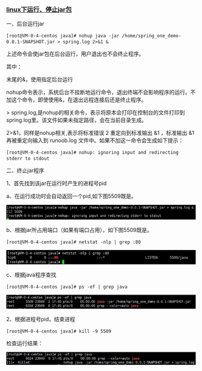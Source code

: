 ### [linux下运行、停止jar包](https://www.cnblogs.com/whalesea/p/13578824.html)

一、后台运行jar

```
[root@VM-0-4-centos java]# nohup java -jar /home/spring_one_demo-0.0.1-SNAPSHOT.jar > spring.log 2>&1 &
```

上述命令会使jar包在后台运行，用户退出也不会终止程序。

其中：

末尾的&，使用指定后台运行

nohup命令表示，系统后台不挂断地运行命令，退出终端不会影响程序的运行。不加这个命令，即使使用&，在退出远程连接后还是终止程序。

\> spring.log,是nohup的相关命令，表示将原本会打印在控制台的文件打印到spring.log里。该文件如果未指定路径，会在当前目录生成。

2>&1，同样是nohup相关,表示将标准错误 2 重定向到标准输出 &1 ，标准输出 &1 再被重定向输入到 runoob.log 文件中。如果不加这一命令会生成如下提示：

```
[root@VM-0-4-centos java]# nohup: ignoring input and redirecting stderr to stdout
```

二、终止jar程序

1、首先找到该jar在运行时产生的进程号pid

a、在运行成功时会自动返回一个pid,如下图5509既是。

![img](mdimg/linux%E4%B8%8B%E8%BF%90%E8%A1%8C%E3%80%81%E5%81%9C%E6%AD%A2jar%E5%8C%85/1278594-20200828174228555-989510967.png)

 

 b、根据jar所占用端口（如果有端口占用），如下图5509既是。

```
[root@VM-0-4-centos java]# netstat -nlp | grep :80
```

![img](mdimg/linux%E4%B8%8B%E8%BF%90%E8%A1%8C%E3%80%81%E5%81%9C%E6%AD%A2jar%E5%8C%85/1278594-20200828174349614-1410391545.png)

 

 c、根据java程序查找

```
[root@VM-0-4-centos java]# ps -ef | grep java
```

![img](mdimg/linux%E4%B8%8B%E8%BF%90%E8%A1%8C%E3%80%81%E5%81%9C%E6%AD%A2jar%E5%8C%85/1278594-20200828174543952-937195131.png)

 

 2、根据进程号pid，结束进程

```
[root@VM-0-4-centos java]# kill -9 5509
```

检查运行结果：

![img](mdimg/linux%E4%B8%8B%E8%BF%90%E8%A1%8C%E3%80%81%E5%81%9C%E6%AD%A2jar%E5%8C%85/1278594-20200828174725478-126615947.png)